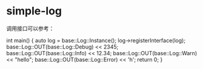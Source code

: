 # simple-log
调用接口可以参考：

int main() {
    auto log = base::Log::Instance();
    log->registerInterface(log);
    base::Log::OUT(base::Log::Debug) << 2345;
    base::Log::OUT(base::Log::Info) << 12.34;
    base::Log::OUT(base::Log::Warn) << "hello";
    base::Log::OUT(base::Log::Error) << 'h';
	return 0;
}
